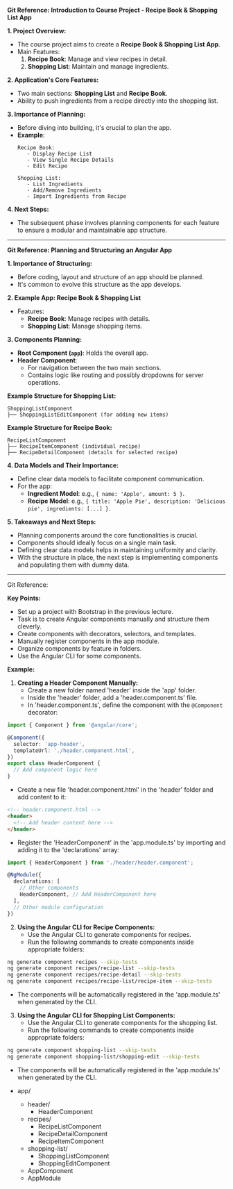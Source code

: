 **Git Reference: Introduction to Course Project - Recipe Book & Shopping List App**

**1. Project Overview:**
   
- The course project aims to create a **Recipe Book & Shopping List App**.
- Main Features:
   1. **Recipe Book**: Manage and view recipes in detail.
   2. **Shopping List**: Maintain and manage ingredients. 

**2. Application's Core Features:**

   - Two main sections: **Shopping List** and **Recipe Book**.
   - Ability to push ingredients from a recipe directly into the shopping list.

**3. Importance of Planning:**

- Before diving into building, it's crucial to plan the app.
- **Example**:
    ```text
    Recipe Book:
       - Display Recipe List
       - View Single Recipe Details
       - Edit Recipe
       
    Shopping List:
       - List Ingredients
       - Add/Remove Ingredients
       - Import Ingredients from Recipe
    ```

**4. Next Steps:**

- The subsequent phase involves planning components for each feature to ensure a modular and maintainable app structure.

---



**Git Reference: Planning and Structuring an Angular App**

**1. Importance of Structuring:**

- Before coding, layout and structure of an app should be planned.
- It's common to evolve this structure as the app develops.

**2. Example App: Recipe Book & Shopping List**

- Features:
    - **Recipe Book**: Manage recipes with details.
    - **Shopping List**: Manage shopping items.

**3. Components Planning:**

- **Root Component (`app`)**: Holds the overall app.
- **Header Component**: 
    - For navigation between the two main sections.
    - Contains logic like routing and possibly dropdowns for server operations.

**Example Structure for Shopping List:**
   ```text
   ShoppingListComponent
   ├── ShoppingListEditComponent (for adding new items)
   ```

**Example Structure for Recipe Book:**
   ```text
   RecipeListComponent
   ├── RecipeItemComponent (individual recipe)
   ├── RecipeDetailComponent (details for selected recipe)
   ```

**4. Data Models and Their Importance:**

- Define clear data models to facilitate component communication.
- For the app:
    - **Ingredient Model**: e.g., `{ name: 'Apple', amount: 5 }`.
    - **Recipe Model**: e.g., `{ title: 'Apple Pie', description: 'Delicious pie', ingredients: [...] }`.

**5. Takeaways and Next Steps:**

- Planning components around the core functionalities is crucial.
- Components should ideally focus on a single main task.
- Defining clear data models helps in maintaining uniformity and clarity.
- With the structure in place, the next step is implementing components and populating them with dummy data.

---


Git Reference:

**Key Points:**
- Set up a project with Bootstrap in the previous lecture.
- Task is to create Angular components manually and structure them cleverly.
- Create components with decorators, selectors, and templates.
- Manually register components in the app module.
- Organize components by feature in folders.
- Use the Angular CLI for some components.

**Example:**
1. **Creating a Header Component Manually:**
   - Create a new folder named 'header' inside the 'app' folder.
   - Inside the 'header' folder, add a 'header.component.ts' file.
   - In 'header.component.ts', define the component with the `@Component` decorator:

```typescript
import { Component } from '@angular/core';

@Component({
  selector: 'app-header',
  templateUrl: './header.component.html',
})
export class HeaderComponent {
  // Add component logic here
}
```

- Create a new file 'header.component.html' in the 'header' folder and add content to it:

```html
<!-- header.component.html -->
<header>
  <!-- Add header content here -->
</header>
```

- Register the 'HeaderComponent' in the 'app.module.ts' by importing and adding it to the 'declarations' array:

```typescript
import { HeaderComponent } from './header/header.component';

@NgModule({
  declarations: [
    // Other components
    HeaderComponent, // Add HeaderComponent here
  ],
  // Other module configuration
})
```

2. **Using the Angular CLI for Recipe Components:**
   - Use the Angular CLI to generate components for recipes.
   - Run the following commands to create components inside appropriate folders:

```bash
ng generate component recipes --skip-tests
ng generate component recipes/recipe-list --skip-tests
ng generate component recipes/recipe-detail --skip-tests
ng generate component recipes/recipe-list/recipe-item --skip-tests
```

   - The components will be automatically registered in the 'app.module.ts' when generated by the CLI.

3. **Using the Angular CLI for Shopping List Components:**
   - Use the Angular CLI to generate components for the shopping list.
   - Run the following commands to create components inside appropriate folders:

```bash
ng generate component shopping-list --skip-tests
ng generate component shopping-list/shopping-edit --skip-tests
```

   - The components will be automatically registered in the 'app.module.ts' when generated by the CLI.


- app/
  - header/
    - HeaderComponent
  - recipes/
    - RecipeListComponent
    - RecipeDetailComponent
    - RecipeItemComponent
  - shopping-list/
    - ShoppingListComponent
    - ShoppingEditComponent
  - AppComponent
  - AppModule
